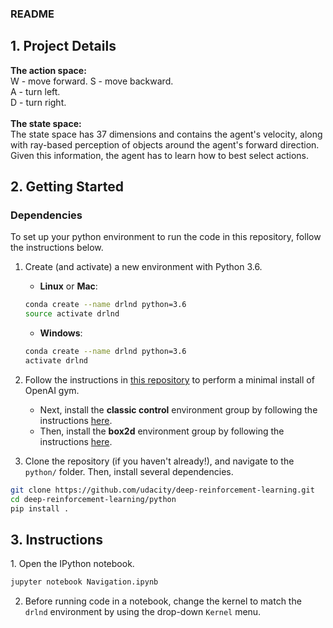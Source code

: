 ### README ###
<h2>1. Project Details <br/></h2>
<strong>The action space: </strong><br/>
W - move forward.
S - move backward. <br/>
A - turn left. <br/>
D - turn right. <br/>

<br/>
<strong>The state space: <br/></strong>
The state space has 37 dimensions and contains the agent's velocity, along with ray-based perception of objects around the agent's forward direction. Given this information, the agent has to learn how to best select actions.

<h2>2. Getting Started <br/></h2>
<h3> Dependencies </h3>

To set up your python environment to run the code in this repository, follow the instructions below.

1. Create (and activate) a new environment with Python 3.6.

	- __Linux__ or __Mac__: 
	```bash
	conda create --name drlnd python=3.6
	source activate drlnd
	```
	- __Windows__: 
	```bash
	conda create --name drlnd python=3.6 
	activate drlnd
	```
	
2. Follow the instructions in [this repository](https://github.com/openai/gym) to perform a minimal install of OpenAI gym.  
	- Next, install the **classic control** environment group by following the instructions [here](https://github.com/openai/gym#classic-control).
	- Then, install the **box2d** environment group by following the instructions [here](https://github.com/openai/gym#box2d).
	
3. Clone the repository (if you haven't already!), and navigate to the `python/` folder.  Then, install several dependencies.
```bash
git clone https://github.com/udacity/deep-reinforcement-learning.git
cd deep-reinforcement-learning/python
pip install .
```


<h2>3. Instructions <br/></h2>
1. Open the IPython notebook.  

```bash
jupyter notebook Navigation.ipynb
```

2. Before running code in a notebook, change the kernel to match the `drlnd` environment by using the drop-down `Kernel` menu. 
